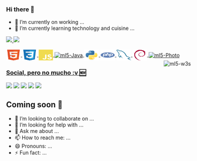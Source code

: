 ### Hi there 👋

- 🔭 I’m currently on working ...
- 🌱 I’m currently learning technology and cuisine ...
<div>
  <a href="https://beacons.page/ml5w3s">
  <img height="180em" src="https://github-readme-stats.vercel.app/api?username=ml5w3s&show_icons=true&theme=gruvbox&include_all_commits=true&count_private=true"/>
  <img height="180em" src="https://github-readme-stats.vercel.app/api/top-langs/?username=ml5w3s&layout=compact&langs_count=7&theme=gruvbox"/>
</div>
<div style="display: inline_block"><br>  
  <img align="center" alt="ml5-HTML" height="30" width="40" src="https://raw.githubusercontent.com/devicons/devicon/master/icons/html5/html5-original.svg">
  <img align="center" alt="ml5-CSS" height="30" width="40" src="https://raw.githubusercontent.com/devicons/devicon/master/icons/css3/css3-original.svg">
  <img align="center" alt="ml5-Js" height="30" width="40" src="https://raw.githubusercontent.com/devicons/devicon/master/icons/javascript/javascript-plain.svg">
  <img align="center" alt="ml5-Java" height="30" width="40" src="https://cdn.jsdelivr.net/gh/devicons/devicon/icons/java/java-original-wordmark.svg">
  <img align="center" alt="ml5-Python" height="30" width="40" src="https://raw.githubusercontent.com/devicons/devicon/master/icons/python/python-original.svg">
  <img align="center" alt="ml5-php" height="30" width="40" src="https://raw.githubusercontent.com/devicons/devicon/master/icons/php/php-plain.svg">
  <img align="center" alt="ml5-MySQL" height="30" width="40" src="https://raw.githubusercontent.com/devicons/devicon/master/icons/mysql/mysql-plain.svg">
  <img align="center" alt="ml5-Debian" height="30" width="40" src="https://raw.githubusercontent.com/devicons/devicon/master/icons/debian/debian-plain.svg">
  <img align="center" alt="ml5-Photo" height="30" width="40" src="https://cdn.jsdelivr.net/gh/devicons/devicon/icons/photoshop/photoshop-plain.svg" />
  <img align="right" alt="ml5-w3s" height="120" src="https://i.pinimg.com/originals/2a/53/65/2a53651a35816f499270d8275fd5318f.gif">
</div>
  
### Social, pero no mucho :v 🆕

<div>
  <a href="https://www.linkedin.com/in/marcelo-lauriano-da-silva-530b8127/" target="_blank"><img src="https://img.shields.io/badge/-LinkedIn-%230077B5?style=for-the-badge&logo=linkedin&logoColor=white" target="_blank"></a> 
  <a href="https://www.youtube.com/channel/UCJKovGWQRlmEJfnk0auu2XQ" target="_blank"><img src="https://img.shields.io/badge/YouTube-FF0000?style=for-the-badge&logo=youtube&logoColor=white" target="_blank"></a>
  <a href="https://www.instagram.com/marcelolauriano/" target="_blank"><img src="https://img.shields.io/badge/-Instagram-%23E4405F?style=for-the-badge&logo=instagram&logoColor=white" target="_blank"></a>
  <a href = "mailto:marcelo.lauriano@gmail.com"><img src="https://img.shields.io/badge/-Gmail-%23333?style=for-the-badge&logo=gmail&logoColor=white" target="_blank"></a>
 <a href="https://www.facebook.com/ML5w3s/" target="_blank"><img src="https://img.shields.io/badge/Facebook-1877F2?style=for-the-badge&logo=facebook&logoColor=white" target="_blank"></a> 
 </div> 
  
## Coming soon 📅
- 👯 I’m looking to collaborate on ...
- 🤔 I’m looking for help with ...
- 💬 Ask me about ...
- 📫 How to reach me: ...
- 😄 Pronouns: ...
- ⚡ Fun fact: ...
